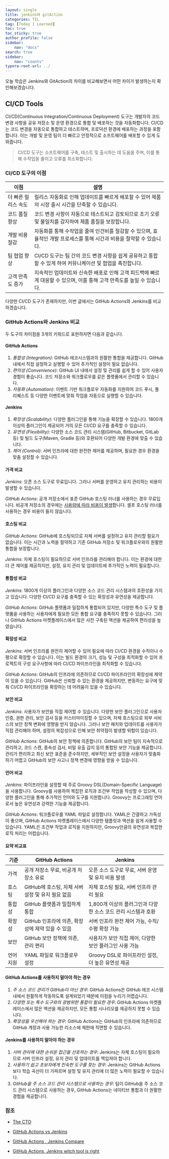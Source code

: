 ```yaml
---
layout: single
title: jenkins와 gitAction 
categories: TIL
tag: [Today I Learned]
toc: true
toc_sticky: true
author_profile: false
sidebar:
    nav: "docs"
search: true
sidebar:
    nav: "counts"
typora-root-url: ../
---
```


  오늘 학습은 Jenkins와 GitAction의 차이를 비교해보면서 어떤 차이가 발생하는지 확인해보겠습니다.



## CI/CD Tools

CI/CD(Continuous Integration/Continuous Deployment) 도구는 개발자의 코드 변경 사항을 공유 저장소 및 운영 환경으로 통합 및 배포하는 것을 자동화합니다. CI/CD는 코드 변경을 자동으로 통합하고 테스트하며, 프로덕션 환경에 배포하는 과정을 포함합니다. 이는 개발 및 운영 팀이 더 빠르고 안정적으로 소프트웨어를 배포할 수 있게 도와줍니다.

> CI/CD 도구는 소프트웨어를 구축, 테스트 및 출시하는 데 도움을 주며, 이를 통해 수작업을 줄이고 오류를 최소화합니다.

### CI/CD 도구의 이점

| 이점                | 설명                                                         |
| ------------------- | ------------------------------------------------------------ |
| 더 빠른 릴리스 속도 | 릴리스 자동화로 인해 업데이트를 빠르게 배포할 수 있어 제품의 시장 출시 시간을 단축할 수 있습니다. |
| 코드 품질 향상      | 코드 변경 사항이 자동으로 테스트되고 검토되므로 조기 오류 및 불일치를 감지하여 제품 품질을 보장합니다. |
| 개발 비용 절감      | 자동화를 통해 수작업을 줄여 인건비를 절감할 수 있으며, 효율적인 개발 프로세스를 통해 시간과 비용을 절약할 수 있습니다. |
| 팀 협업 향상        | CI/CD 도구는 팀 간의 코드 변경 사항을 쉽게 공유하고 통합할 수 있게 하여 커뮤니케이션 및 협업을 촉진합니다. |
| 고객 만족도 증가    | 지속적인 업데이트와 신속한 배포로 인해 고객 피드백에 빠르게 대응할 수 있으며, 이를 통해 고객 만족도를 높일 수 있습니다. |

다양한 CI/CD 도구가 존재하지만, 이번 글에서는 GitHub Actions와 Jenkins를 비교하겠습니다.



### GitHub Actions와 Jenkins 비교

두 도구의 차이점을 3개의 키워드로 표현하자면 다음과 같습니다.



#### GitHub Actions

1. *통합성 (Integration)*: GitHub 에코시스템과의 원활한 통합을 제공합니다. GitHub 내에서 직접 설정하고 실행할 수 있어 추가적인 설정이 필요 없습니다.
2. *편의성 (Convenience)*: GitHub UI 내에서 설정 및 관리를 쉽게 할 수 있어 사용자 경험이 좋습니다. 코드 저장소와 워크플로우를 같은 플랫폼에서 관리할 수 있습니다.
3. *자동화 (Automation)*: 이벤트 기반 워크플로우 자동화를 지원하여 코드 푸시, 풀 리퀘스트 등 다양한 이벤트에 맞춰 작업을 자동으로 실행할 수 있습니다.



#### Jenkins

1. *확장성 (Scalability)*: 다양한 플러그인을 통해 기능을 확장할 수 있습니다. 1800개 이상의 플러그인이 제공되어 거의 모든 CI/CD 요구를 충족할 수 있습니다.
2. *유연성 (Flexibility)*: 다양한 소스 코드 관리 시스템(GitHub, Bitbucket, GitLab 등) 및 빌드 도구(Maven, Gradle 등)와 호환되어 다양한 개발 환경에 맞출 수 있습니다.
3. *제어 (Control)*: 서버 인프라에 대한 완전한 제어를 제공하며, 필요한 경우 환경을 맞춤 설정할 수 있습니다.



#### 가격 비교

*Jenkins*: 오픈 소스 도구로 무료입니다. 그러나 서버를 운영하고 유지 관리하는 비용이 발생할 수 있습니다.

*GitHub Actions*: 공개 저장소에서 표준 GitHub 호스팅 러너를 사용하는 경우 무료입니다. 비공개 저장소의 경우에는 [사용량에 따라 비용이 발생](https://docs.github.com/ko/billing/managing-billing-for-github-actions/about-billing-for-github-actions)합니다. 셀프 호스팅 러너를 사용하는 경우 비용이 들지 않습니다.

#### 호스팅 비교

*GitHub Actions*: GitHub에 호스팅되므로 자체 서버를 설정하고 유지 관리할 필요가 없습니다. 이는 시간과 노력을 절약하고 기존 GitHub 저장소 및 워크플로우와의 원활한 통합을 보장합니다.

*Jenkins*: 자체 호스팅이 필요하므로 서버 인프라를 관리해야 합니다. 이는 환경에 대한 더 큰 제어를 제공하지만, 설정, 유지 관리 및 업데이트에 추가적인 노력이 필요합니다.

#### 통합성 비교

*Jenkins*: 1800개 이상의 플러그인과 다양한 소스 코드 관리 시스템과의 호환성을 가지고 있습니다. 다양한 CI/CD 요구를 충족할 수 있는 확장성과 유연성을 제공합니다.

*GitHub Actions*: GitHub 플랫폼과 밀접하게 통합되어 있지만, 다양한 특수 도구 및 플랫폼을 사용하는 사용자에게 필요한 모든 통합 요구를 충족하지 못할 수 있습니다. 그러나 GitHub Actions 마켓플레이스에서 많은 사전 구축된 액션을 제공하여 편리성을 높였습니다.

#### 확장성 비교

*Jenkins*: 서버 인프라를 완전히 제어할 수 있어 필요에 따라 CI/CD 환경을 수직이나 수평으로 확장할 수 있습니다. 이는 빌드 환경의 크기, 성능 및 구성을 최적화할 수 있어 프로젝트의 구성 요구사항에 따라 CI/CD 파이프라인을 최적화할 수 있습니다.

*GitHub Actions*: GitHub의 인프라에 의존하므로 CI/CD 파이프라인의 확장성에 제약이 있을 수 있습니다. GitHub은 신뢰할 수 있는 환경을 제공하지만, 변동하는 요구에 맞춰 CI/CD 파이프라인을 확장하는 데 어려움이 있을 수 있습니다.

#### 보안 비교

*Jenkins*: 사용자가 보안을 직접 제어할 수 있습니다. 다양한 보안 플러그인으로 사용자 인증, 권한 관리, 보안 검사 등을 커스터마이징할 수 있으며, 자체 호스팅으로 외부 서비스의 보안 정책 변화에 영향을 받지 않습니다. 그러나 보안 패치와 업데이트를 사용자가 직접 관리해야 하며, 설정의 복잡성으로 인해 보안 취약점이 발생할 위험이 있습니다.

*GitHub Actions*: GitHub의 보안 정책에 의존합니다. GitHub의 보안 팀이 지속적으로 관리하고, 코드 스캔, 종속성 검사, 비밀 유출 감지 등의 통합된 보안 기능을 제공합니다. 관리가 편리하고 최신 보안 표준을 준수하지만, 세부적인 보안 설정을 사용자가 맞춤화하기 어렵고 GitHub의 보안 사고나 정책 변경에 영향을 받을 수 있습니다.



#### 언어 비교

*Jenkins*: 파이프라인을 설정할 때 주로 Groovy DSL(Domain-Specific Language)을 사용합니다. Groovy를 사용하여 복잡한 로직과 조건부 작업을 작성할 수 있으며, 다양한 플러그인을 통해 추가적인 언어와 도구를 지원합니다. Groovy는 프로그래밍 언어로서 높은 유연성과 강력한 기능을 제공합니다.

*GitHub Actions*: 워크플로우를 YAML 파일로 설정합니다. YAML은 간결하고 가독성이 좋으며, GitHub Actions 마켓플레이스에서 다양한 템플릿과 액션을 쉽게 사용할 수 있습니다. YAML은 조건부 작업과 로직을 지원하지만, Groovy만큼의 유연성과 복잡한 로직 처리는 어렵습니다.



#### 요약 비교표

| 기준      | GitHub Actions                                    | Jenkins                                                      |
| --------- | ------------------------------------------------- | ------------------------------------------------------------ |
| 가격      | 공개 저장소 무료, 비공개 저장소 유료              | 오픈 소스 도구로 무료, 서버 운영 및 유지 비용 발생           |
| 호스팅    | GitHub에 호스팅, 자체 서버 설정 및 유지 필요 없음 | 자체 호스팅 필요, 서버 인프라 관리 필요                      |
| 통합성    | GitHub 플랫폼과 밀접하게 통합                     | 1,800개 이상의 플러그인과 다양한 소스 코드 관리 시스템과 호환 |
| 확장성    | GitHub 인프라에 의존, 확장성에 제약 있을 수 있음  | 서버 인프라 완전 제어 가능, 수직/수평 확장 가능              |
| 보안      | GitHub 보안 정책에 의존, 관리 편리                | 사용자가 보안 직접 제어, 다양한 보안 플러그인 사용 가능      |
| 언어 지원 | YAML 파일로 워크플로우 설정                       | Groovy DSL로 파이프라인 설정, 더 높은 유연성 제공            |



#### GitHub Actions를 사용하지 말아야 하는 경우

1. *주 소스 코드 관리가 GitHub이 아닌 경우*: GitHub Actions은 GitHub 에코 시스템 내에서 원활하게 작동하도록 설계되었기 때문에 이점을 누리기 어렵습니다.
2. *다양한 또는 특수 도구와의 광범위한 통합이 필요한 경우*: GitHub Actions 마켓플레이스에서 많은 액션을 제공하지만, 모든 통합 시나리오를 제공하지 못할 수 있습니다.
3. *확장성을 우선해야 하는 경우*: GitHub Actions는 GitHub의 인프라에 의존하므로 GitHub 계정과 사용 가능한 리소스에 제한에 직면할 수 있습니다.

#### Jenkins를 사용하지 말아야 하는 경우

1. *서버 관리에 대한 손쉬운 접근을 선호하는 경우*: Jenkins는 자체 호스팅이 필요하므로 서버 인프라 설정, 유지 관리 및 업데이트를 책임져야 합니다.
2. *사용하기 쉽고 초보자에게 친숙한 도구를 찾는 경우*: Jenkins는 GitHub Actions보다 학습 곡선이 더 가파르며 설정 및 유지 관리에 더 많은 노력이 필요할 수 있습니다.
3. *GitHub을 주 소스 코드 관리 시스템으로 사용하는 경우*: 팀이 GitHub을 주 소스 코드 관리 시스템으로 사용하는 경우, GitHub Actions는 네이티브 통합과 더 원활한 경험을 제공합니다.



### 참조

+ [The CTO](https://thectoclub.com/tools/best-ci-cd-tools/#h-selection-criteria-for-ci-cd-tools)

+ [GitHub Actions vs Jenkins](https://www.enterprisenetworkingplanet.com/management/github-actions-vs-jenkins/)

+ [GitHub Actions , Jenkins Compare](https://dev.to/pavankulkarni/jenkins-vs-github-actions-a-comprehensive-comparison-for-effective-cicd-automation-22n0)

+ [GitHub Actions, Jenkins witch tool is right](https://www.javahabit.com/jenkins-vs-github-actions-which-cicd-tool-is-right/)
